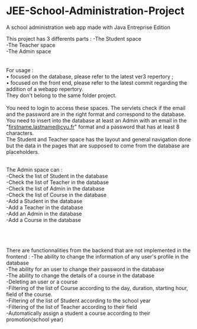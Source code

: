 # JEE-School-Administration-Project
 A school administration web app made with Java Entreprise Edition

This project has 3 differents parts :
-The Student space<br>
-The Teacher space<br>
-The Admin space<br>
<br><br>
For usage :<br>
• focused on the database, please refer to the latest ver3 repertory ;<br>
• focused on the front end, please refer to the latest commit regarding the addition of a webapp repertory.<br>
They don't belong to the same folder project.
<br><br>
You need to login to access these spaces. The servlets check if the email and the password are in the right format and correspond to the database.
You need to insert into the database at least an Admin with an email in the "firstname.lastname@cyu.fr" format and a password that has at least 8 characters.
<br>
The Student and Teacher space has the layout and general navigation done but the data in the pages that are supposed to come from the database are placeholders.<br><br>

The Admin space can :<br>
-Check the list of Student in the database<br>
-Check the list of Teacher in the database<br>
-Check the list of Admin in the database<br>
-Check the list of Course in the database<br>
-Add a Student in the database<br>
-Add a Teacher in the database<br>
-Add an Admin in the database<br>
-Add a Course in the database<br>

<br><br><br>
There are functionnalities from the backend that are not implemented in the frontend :
-The ability to change the information of any user's profile in the database<br>
-The ability for an user to change their password in the database<br>
-The ability to change the details of a course in the database<br>
-Deleting an user or a course<br>
-Filtering of the list of Course according to the day, duration, starting hour, field of the course.<br>
-Filtering of the list of Student according to the school year<br>
-Filtering of the list of Teacher according to their field<br>
-Automatically assign a student a course according to their promotion(school year)<br>

